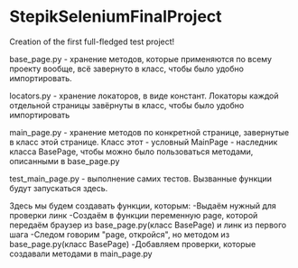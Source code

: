 # StepikSeleniumFinalProject
Creation of the first full-fledged test project!

base_page.py - хранение методов, которые применяются по всему проекту вообще, всё завернуто в класс, чтобы было удобно импортировать.

locators.py - хранение локаторов, в виде констант. Локаторы каждой отдельной страницы завёрнуты в класс, чтобы было удобно импортировать

main_page.py - хранение методов по конкретной странице, завернутые в класс этой странице. Класс этот - условный MainPage - наследник класса BasePage, чтобы можно было пользоваться методами, описанными в base_page.py

test_main_page.py - выполнение самих тестов. Вызванные функции будут запускаться здесь.

Здесь мы будем создавать функции, которым:
-Выдаём нужный для проверки линк
-Создаём в функции переменную page, которой передаём браузер из base_page.py(класс BasePage) и линк из первого шага
-Следом говорим "page, откройся", но методом из base_page.py(класс BasePage)
-Добавляем проверки, которые создавали методами в main_page.py

